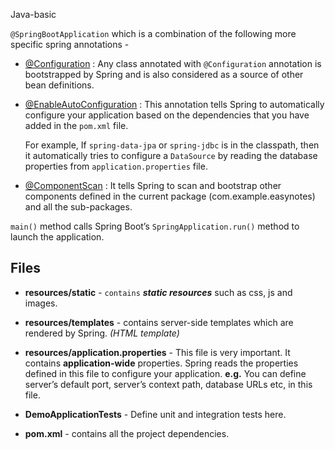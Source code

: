 Java-basic



`@SpringBootApplication` which is a combination of the following more specific spring annotations -

- [@Configuration](https://docs.spring.io/spring/docs/current/javadoc-api/org/springframework/context/annotation/Configuration.html) : Any class annotated with `@Configuration` annotation is bootstrapped by Spring and is also considered as a source of other bean definitions.

- [@EnableAutoConfiguration](https://docs.spring.io/spring-boot/docs/1.2.1.RELEASE/api/org/springframework/boot/autoconfigure/EnableAutoConfiguration.html) : This annotation tells Spring to automatically configure your application based on the dependencies that you have added in the `pom.xml` file.

  For example, If `spring-data-jpa` or `spring-jdbc` is in the classpath, then it automatically tries to configure a `DataSource` by reading the database properties from `application.properties` file.

- [@ComponentScan](https://docs.spring.io/spring/docs/current/javadoc-api/org/springframework/context/annotation/ComponentScan.html) : It tells Spring to scan and bootstrap other components defined in the current package (com.example.easynotes) and all the sub-packages.



`main()` method calls Spring Boot’s `SpringApplication.run()` method to launch the application.



## Files

- **resources/static** - `contains` ***static resources*** such as css, js and images.
- **resources/templates** - contains server-side templates which are rendered by Spring. *(HTML template)*
- **resources/application.properties** - This file is very important. It contains **application-wide** properties. Spring reads the properties defined in this file to configure your application.  **e.g.** You can define server’s default port, server’s context path, database URLs etc, in this file.
- **DemoApplicationTests** - Define unit and integration tests here.

- **pom.xml** - contains all the project dependencies.

